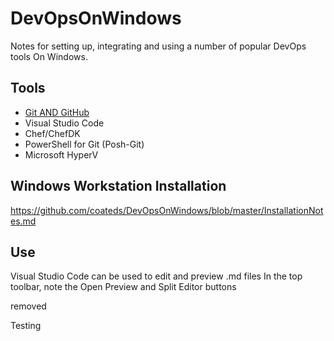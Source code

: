 # DevOpsOnWindows
Notes for setting up, integrating and using a number of popular DevOps tools On Windows.

## Tools
* <a href="https://github.com/coateds/DevOpsOnWindows/blob/master/UsingGitAndGitHub.md">Git AND GitHub</a>
* Visual Studio Code
* Chef/ChefDK
* PowerShell for Git (Posh-Git)
* Microsoft HyperV

## Windows Workstation Installation
https://github.com/coateds/DevOpsOnWindows/blob/master/InstallationNotes.md

## Use
Visual Studio Code can be used to edit and preview .md files
In the top toolbar, note the Open Preview and Split Editor buttons

removed

Testing